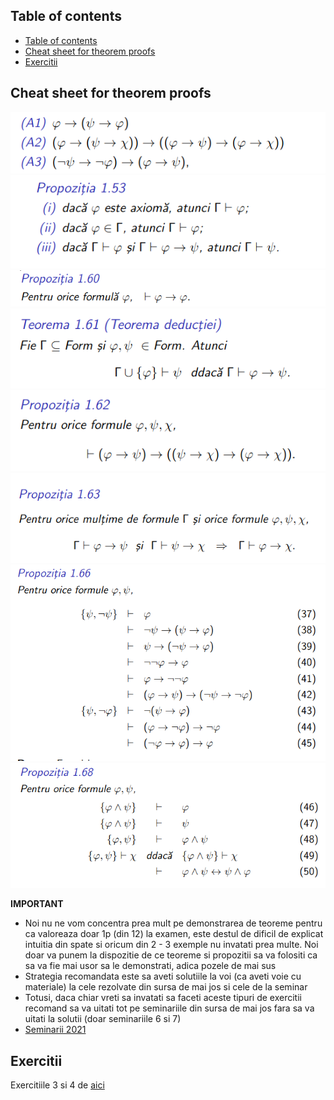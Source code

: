 ## Table of contents

- [Table of contents](#table-of-contents)
- [Cheat sheet for theorem proofs](#cheat-sheet-for-theorem-proofs)
- [Exercitii](#exercitii)

## Cheat sheet for theorem proofs
![axioms](./images/axioms.png)
![](./images/prop_1-53.png)
![](./images/prop_1-60.png)
![](./images/theorem_1-61.png)
![](./images/theorem_1-62.png)
![](./images/theorem_1-63.png)
![](./images/prop_1-66.png)
![](./images/prop_1-68.png)

**IMPORTANT**
- Noi nu ne vom concentra prea mult pe demonstrarea de teoreme pentru ca valoreaza doar 1p (din 12) la examen, este destul de dificil de explicat intuitia din spate si oricum din 2 - 3 exemple nu invatati prea multe. Noi doar va punem la dispozitie de ce teoreme si propozitii sa va folositi ca sa va fie mai usor sa le demonstrati, adica pozele de mai sus
- Strategia recomandata este sa aveti solutiile la voi (ca aveti voie cu materiale) la cele rezolvate din sursa de mai jos si cele de la seminar
- Totusi, daca chiar vreti sa invatati sa faceti aceste tipuri de exercitii recomand sa va uitati tot pe seminariile din sursa de mai jos fara sa va uitati la solutii (doar seminariile 6 si 7)
- [Seminarii 2021](https://github.com/anamariapanait10/FMI-BS-Resources/tree/master/Year%20I/sem%201/Logica%20matematica%20si%20computationala/seminar)

## Exercitii
Exercitiile 3 si 4 de [aici](https://drive.google.com/file/d/1O4Z1L1Y0BAP-slbvB_lLyhNZbMWdqImW/view?usp=drive_link)
